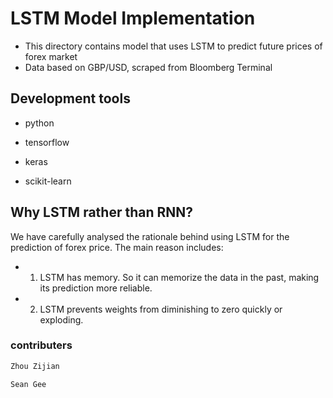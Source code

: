 # LSTM Model Implementation

- This directory contains model that uses LSTM to predict future prices of forex market
- Data based on GBP/USD, scraped from Bloomberg Terminal

## Development tools

- python

- tensorflow

- keras

- scikit-learn


## Why LSTM rather than RNN?
We have carefully analysed the rationale behind using LSTM for the prediction of forex price. The main reason includes:
- 1. LSTM has memory. So it can memorize the data in the past, making its prediction more reliable.
- 2. LSTM prevents weights from diminishing to zero quickly or exploding.

### contributers

```python
Zhou Zijian
```

```python
Sean Gee
```
